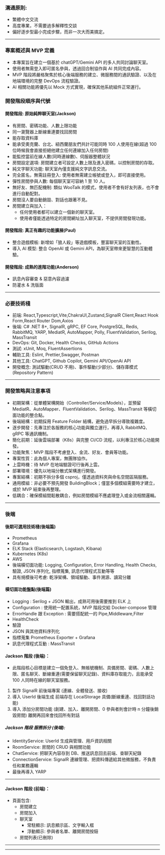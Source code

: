 ﻿### 溝通原則:

- 繁體中文交流
- 高度專業，不需要過多解釋性交談
- 偏好逐步型最小完成步驟，而非一次大而美搞定。

---

### 專案概述與 MVP 定義

- 本專案旨在建立一個基於 chatGPT/Gemini API 的多人共同討論聊天室。
- 使用者無需登入即可匿名參與，透過回合制協作與 AI 共同完成內容。
- MVP 階段將嚴格聚焦於核心後端服務的建立、微服務間的通訊驗證、以及在地端環境的完整 DevOps 流程驗證。
- AI 相關功能將優先以 Mock 方式實現，確保其他系統組件正常運行。

### 開發階段順序與代號

#### 開發階段: 原始純粹聊天室(Jackson)

- 有房間、密碼功能、人數上限功能
- 同一瀏覽器上斷線重連要找回房間
- 能存取資料庫
- 能承受奧克蘭、台北、紐西蘭朋友們共計可能同時 100 人使用在線(超過 100 位時候我會直接拒絕他建立任何連線加入任何房間)
- 能監控當前在線人數(同時連線數)、伺服器整體狀況
- 房間設定選項: 房間建立者可設定人數上限及進入密碼，以控制房間的存取。
- 純文字聊天功能: 聊天室內僅支援純文字訊息交流。
- 完全匿名，無需註冊登入: 使用者無需建立帳號或登入，即可直接使用。
- 彈性房間參與人數: 每個聊天室可容納 1 至 10 人。
- 無好友、無匹配機制: 類似 WooTalk 的模式，使用者不會有好友列表，也不會進行自動配對。
- 房間沒人要自動銷毀、對話也跟著不見。
- 房間建立與加入：
  - 任何使用者都可以建立一個新的聊天室。
  - 使用者僅能透過特定的房間網址加入聊天室，不提供房間發現功能。

#### 開發階段: 真正有趣的功能擴展(Paul)

- 整合遊戲模板: 新增如「狼人殺」等遊戲模板，豐富聊天室的互動性。
- 導入 AI 模型: 整合 OpenAI 或 Gemini API，為聊天室帶來更智慧的互動體驗。

#### 開發階段: 成熟的進階功能(Anderson)

- 訊息內容審查 & 惡意內容過濾
- 防灌水 & 洗版面

---

### 必要技術棧

- 前端: React,Typescript,Vite,ChakraUI,Zustand,SignalR Client,React Hook Form,React Router Dom,Axios
- 後端: C# .NET 8+, SignalR, gRPC, EF Core, PostgreSQL, Redis, RabbitMQ, YARP, MediatR, AutoMapper, Polly, FluentValidation, Serilog, MassTransit
- DevOps: Git, Docker, Health Checks, GitHub Actions
- 測試: xUnit, Moq, FluentAssertions
- 輔助工具: Eslint, Prettier,Swagger, Postman
- 其他工具: ChatGPT, Github Copilot, Gemini API/OpenAi API
- 開發概念: 測試驅動(CRUD 不用)、事件驅動(少部分)、儲存庫模式(Repository Pattern)

---

### 開發策略與注意事項

- 初期架構：從單體架構開始（Controller/Service/Models），並預留 MediatR、AutoMapper、FluentValidation、Serilog、MassTransit 等橫切面功能的整合點。
- 後端結構：初期採用 Feature Folder 結構，避免過早拆分導致複雜度。
- 逐步開發：先專注於各服務的核心功能與獨立運行，再導入 RabbitMQ、gRPC 等通訊機制。
- 簡化前期：延後雲端部署（K8s）與完整 CI/CD 流程，以利專注於核心功能開發。
- 功能聚焦：MVP 階段不考慮登入、金流、好友、會員等功能。
- 專案性質：此為個人專案，無團隊協作。
- 上雲時機：待 MVP 在地端驗證可行後再上雲。
- 部署環境：優先以地端分散式架構進行開發。
- 專案結構：初期不拆分多個 csproj，僅透過資料夾與命名空間區隔服務。
- 通用模組：非必要不預先開發 BuildingBlock；僅當多個模組需要時才建立，或於 MVP 結束後再整理。
- 低耦合：確保模組間鬆散耦合，例如房間模組不應處理登入或金流相關邏輯。

---

### 後端

#### 後期可選用技術棧(後端篇)

- Prometheus
- Grafana
- ELK Stack (Elasticsearch, Logstash, Kibana)
- Kubernetes (K8s)
- AWS
- 後端橫切面功能: Logging, Configuration, Error Handling, Health Checks, 驗證, JSON 序列化, 指標蒐集, 訊息代理程式互動等等
- 具有規模後可考慮: 乾淨架構、領域驅動、事件溯源、讀寫分離

#### 橫切面功能盤點(後端篇)

- Logging : Serilog + JSON 輸出，成熟可用後需要推到 ELK 上
- Configuration : 使用統一配置系統，MVP 階段交給 Docker-compose 管理
- ErrorHandle 跟 Exception : 需要搭配統一的 Pipe,Middleware,Filter
- HealthCheck
- 驗證
- JSON 與其他資料序列化
- 指標蒐集 Prometheus Exporter + Grafana
- 訊息代理程式互動 : MassTransit

#### Jackson 階段 (後端)：

- 此階段核心目標是建立一個免登入、無帳號機制、具備房間、密碼、人數上限、匿名聊天、斷線重連(需要保留聊天記錄)、資料庫存取能力，且能承受 100 人同時在線的聊天室服務。

1. 製作 SignalR 前後端專案 (連線、全體發送、接收)
2. 導入 UserId 後端生成 前端存在 LocalStorage 具備(斷線重連、找回對話功能)
3. 導入 添加分房間功能 (創建、加入、離開房間、0 參與者則會計時 n 分鐘後銷毀房間) 離開再回來會找回所有對話

##### Jackson 階段 服務拆分 (後端):

- IdentityService: UserId 生成與管理、用戶資訊相關
- RoomService: 房間的 CRUD 與相關功能
- ChatService: 把聊天內容存到 DB、推送訊息回去前端、查聊天紀錄
- ConnectionService: SignalR 連線管理、把資料傳遞給其他微服務，不負責任和業務邏輯
- 最後再導入 YARP

---

#### Jackson 階段 (前端)：

- 頁面包含:
  - 房間建立
  - 房間加入
  - 聊天室
    - 常駐顯示: 訊息顯示區、文字輸入框
    - 浮動顯示: 參與者名單、離開房間按鈕
  - 房間列表(已刪除)

---

---
